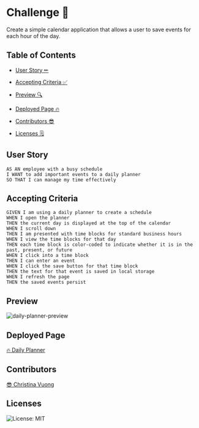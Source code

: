 # Challenge 📝
Create a simple calendar application that allows a user to save events for each hour of the day.

## Table of Contents
- [User Story ✏](#user-story)

- [Accepting Criteria ✅](#accepting-criteria)

- [Preview 🔍](#preview)

- [Deployed Page 🔥](#deployed-page)

- [Contributors 😎](#contributors)

- [Licenses 🗒](#licenses)

## User Story
```
AS AN employee with a busy schedule
I WANT to add important events to a daily planner
SO THAT I can manage my time effectively
```

## Accepting Criteria
```
GIVEN I am using a daily planner to create a schedule
WHEN I open the planner
THEN the current day is displayed at the top of the calendar
WHEN I scroll down
THEN I am presented with time blocks for standard business hours
WHEN I view the time blocks for that day
THEN each time block is color-coded to indicate whether it is in the past, present, or future
WHEN I click into a time block
THEN I can enter an event
WHEN I click the save button for that time block
THEN the text for that event is saved in local storage
WHEN I refresh the page
THEN the saved events persist
```

## Preview
![daily-planner-preview](https://user-images.githubusercontent.com/116984891/227813154-5c2ec2f6-d992-4b04-9c8d-eef68d9de24f.png)

## Deployed Page
[🔥 Daily Planner](https://ccvuong.github.io/Work-Day-Scheduler/)

## Contributors
[😎 Christina Vuong ](https://github.com/ccvuong)

## Licenses
![License: MIT](https://img.shields.io/badge/License-MIT-yellow.svg)
